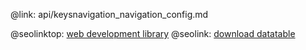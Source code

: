 @link: api/keysnavigation_navigation_config.md

@seolinktop: [web development library](https://webix.com)
@seolink: [download datatable](https://webix.com/widget/datatable/)
